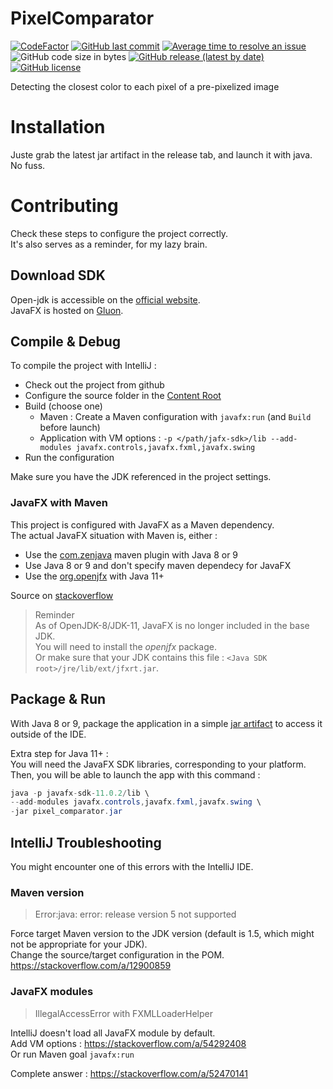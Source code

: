 # PixelComparator
[![CodeFactor](https://www.codefactor.io/repository/github/iron-wolf/pixelcomparator/badge)](https://www.codefactor.io/repository/github/iron-wolf/pixelcomparator)
[![GitHub last commit](https://img.shields.io/github/last-commit/Iron-Wolf/PixelComparator)](https://github.com/Iron-Wolf/PixelComparator/commits)
[![Average time to resolve an issue](http://isitmaintained.com/badge/resolution/Iron-Wolf/PixelComparator.svg)](http://isitmaintained.com/project/Iron-Wolf/PixelComparator "Average time to resolve an issue")  
![GitHub code size in bytes](https://img.shields.io/github/languages/code-size/Iron-Wolf/PixelComparator)
[![GitHub release (latest by date)](https://img.shields.io/github/v/release/Iron-Wolf/PixelComparator)](https://github.com/Iron-Wolf/PixelComparator/releases)
[![GitHub license](https://img.shields.io/github/license/Iron-Wolf/PixelComparator)](https://unlicense.org/)

Detecting the closest color to each pixel of a pre-pixelized image

# Installation
Juste grab the latest jar artifact in the release tab, and launch it with java. No fuss.  

# Contributing
Check these steps to configure the project correctly.  
It's also serves as a reminder, for my lazy brain.  

## Download SDK
Open-jdk is accessible on the [official website](https://jdk.java.net/).  
JavaFX is hosted on [Gluon](https://gluonhq.com/products/javafx/).  

## Compile & Debug
To compile the project with IntelliJ :
- Check out the project from github
- Configure the source folder in the [Content Root](https://www.jetbrains.com/help/idea/content-roots.html)
- Build (choose one)
  - Maven : Create a Maven configuration with `javafx:run` (and `Build` before launch)
  - Application with VM options : `-p </path/jafx-sdk>/lib --add-modules javafx.controls,javafx.fxml,javafx.swing`
- Run the configuration

Make sure you have the JDK referenced in the project settings.  

### JavaFX with Maven
This project is configured with JavaFX as a Maven dependency.  
The actual JavaFX situation with Maven is, either :
- Use the [com.zenjava](https://github.com/openjfx/javafx-maven-plugin) maven plugin with Java 8 or 9
- Use Java 8 or 9 and don't specify maven dependecy for JavaFX
- Use the [org.openjfx](https://github.com/openjfx/javafx-maven-plugin) with Java 11+  

Source on [stackoverflow](https://stackoverflow.com/a/15283999)  

> Reminder  
As of OpenJDK-8/JDK-11, JavaFX is no longer included in the base JDK.  
You will need to install the *openjfx* package.  
Or make sure that your JDK contains this file : `<Java SDK root>/jre/lib/ext/jfxrt.jar`.  


## Package & Run
With Java 8 or 9, package the application in a simple 
[jar artifact](https://www.jetbrains.com/help/idea/creating-and-running-your-first-java-application.html#package) 
to access it outside of the IDE.  

Extra step for Java 11+ :  
You will need the JavaFX SDK libraries, corresponding to your platform.  
Then, you will be able to launch the app with this command : 
```java
java -p javafx-sdk-11.0.2/lib \
--add-modules javafx.controls,javafx.fxml,javafx.swing \
-jar pixel_comparator.jar
```

## IntelliJ Troubleshooting
You might encounter one of this errors with the IntelliJ IDE.  

### Maven version
> Error:java: error: release version 5 not supported  

Force target Maven version to the JDK version (default is 1.5, which might not be appropriate for your JDK).  
Change the source/target configuration in the POM.  
https://stackoverflow.com/a/12900859  

### JavaFX modules
> IllegalAccessError with FXMLLoaderHelper  

IntelliJ doesn't load all JavaFX module by default.  
Add VM options : https://stackoverflow.com/a/54292408  
Or run Maven goal `javafx:run`  

Complete answer : https://stackoverflow.com/a/52470141
